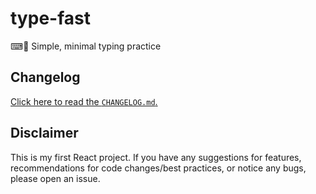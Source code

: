 # type-fast

⌨💨 Simple, minimal typing practice

## Changelog

[Click here to read the `CHANGELOG.md`.](/CHANGELOG.md)

## Disclaimer

This is my first React project. If you have any suggestions for features,
recommendations for code changes/best practices, or notice any bugs, please open
an issue.
